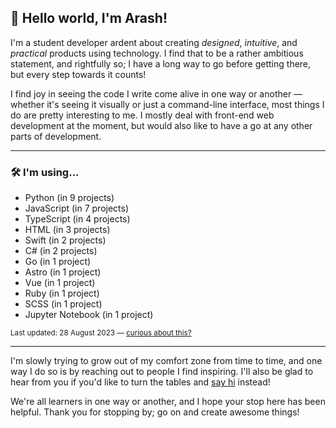 
## 👋 Hello world, I'm Arash!

I'm a student developer ardent about creating <dfn title="in a way that is aesthetically pleasing">designed</dfn>, <dfn title="in a way that feels natural to a user">intuitive</dfn>, and <dfn title="in a way that serves some use">practical</dfn> products using technology. I find that to be a rather ambitious statement, and rightfully so; I have a long way to go before getting there, but every step towards it counts!

I find joy in seeing the code I write come alive in one way or another — whether it's seeing it visually or just a command-line interface, most things I do are pretty interesting to me. I mostly deal with front-end web development at the moment, but would also like to have a go at any other parts of development.

---

### 🛠 I'm using...

- Python (in 9 projects)
- JavaScript (in 7 projects)
- TypeScript (in 4 projects)
- HTML (in 3 projects)
- Swift (in 2 projects)
- C# (in 2 projects)
- Go (in 1 project)
- Astro (in 1 project)
- Vue (in 1 project)
- Ruby (in 1 project)
- SCSS (in 1 project)
- Jupyter Notebook (in 1 project)

<sub>Last updated: 28 August 2023 — <a href="https://github.com/arashnrim/arashnrim">curious about this?</a></sub>

---

I'm slowly trying to grow out of my comfort zone from time to time, and one way I do so is by reaching out to people I find inspiring. I'll also be glad to hear from you if you'd like to turn the tables and <a href="mailto:hello@arashnrim.me" target="_blank" rel="noreferrer">say hi</a> instead!

We're all learners in one way or another, and I hope your stop here has been helpful. Thank you for stopping by; go on and create awesome things!
